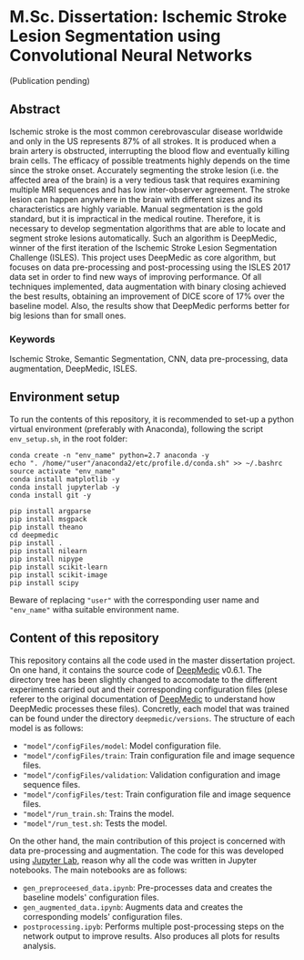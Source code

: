 # M.Sc. Dissertation: Ischemic Stroke Lesion Segmentation using Convolutional Neural Networks
(Publication pending)
## Abstract
Ischemic stroke is the most common cerebrovascular disease worldwide and only in the US represents 87% of all strokes. It is produced when a brain artery is obstructed, interrupting the blood flow and eventually killing brain cells. The efficacy of possible treatments highly depends on the time since the stroke onset. Accurately segmenting the stroke lesion (i.e. the affected area of the brain) is a very tedious task that requires examining multiple MRI sequences and has low inter-observer agreement. The stroke lesion can happen anywhere in the brain with different sizes and its characteristics are highly variable. Manual segmentation is the gold standard, but it is impractical in the medical routine. Therefore, it is necessary to develop segmentation algorithms that are able to locate and segment stroke lesions automatically. Such an algorithm is DeepMedic, winner of the first iteration of the Ischemic Stroke Lesion Segmentation Challenge (ISLES). This project uses DeepMedic as core algorithm, but focuses on data pre-processing and post-processing using the ISLES 2017 data set in order to find new ways of improving performance. Of all techniques implemented, data augmentation with binary closing achieved the best results, obtaining an improvement of DICE score of 17% over the baseline model. Also, the results show that DeepMedic performs better for big lesions than for small ones.

### Keywords
Ischemic Stroke, Semantic Segmentation, CNN, data pre-processing, data augmentation, DeepMedic, ISLES.

## Environment setup
To run the contents of this repository, it is recommended to set-up a python virtual environment (preferably with Anaconda), following the script `env_setup.sh`, in the root folder:

```
conda create -n "env_name" python=2.7 anaconda -y
echo ". /home/"user"/anaconda2/etc/profile.d/conda.sh" >> ~/.bashrc
source activate "env_name"
conda install matplotlib -y
conda install jupyterlab -y
conda install git -y

pip install argparse
pip install msgpack
pip install theano
cd deepmedic
pip install .
pip install nilearn
pip install nipype
pip install scikit-learn
pip install scikit-image
pip install scipy
```

Beware of replacing `"user"` with the corresponding user name and `"env_name"` witha  suitable environment name.

## Content of this repository
This repository contains all the code used in the master dissertation project. On one hand, it contains the source code of [DeepMedic](https://github.com/Kamnitsask/deepmedic) v0.6.1. The directory tree has been slightly changed to accomodate to the different experiments carried out and their corresponding configuration files (plese referer to the original documentation of [DeepMedic](https://github.com/Kamnitsask/deepmedic) to understand how DeepMedic processes these files). Concretly, each model that was trained can be found under the directory `deepmedic/versions`. The structure of each model is as follows:
- `"model"/configFiles/model`: Model configuration file.
- `"model"/configFiles/train`: Train configuration file and image sequence files.
- `"model"/configFiles/validation`: Validation configuration and image sequence files.
- `"model"/configFiles/test`: Train configuration file and image sequence files.
- `"model"/run_train.sh`: Trains the model.
- `"model"/run_test.sh`: Tests the model.

On the other hand, the main contribution of this project is concerned with data pre-processing and augmentation. The code for this was developed using [Jupyter Lab](https://jupyterlab.readthedocs.io/en/stable/#), reason why all the code was written in Jupyter notebooks. The main notebooks are as follows:
- `gen_preproceesed_data.ipynb`: Pre-processes data and creates the baseline models' configuration files.
- `gen_augmented_data.ipynb`: Augments data and creates the corresponding models' configuration files. 
- `postprocessing.ipyb`: Performs multiple post-processing steps on the network output to improve results. Also produces all plots for results analysis.
